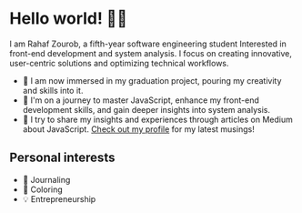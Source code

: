 # Hello world! 👋🏼

I am Rahaf Zourob, a fifth-year software engineering student Interested in
front-end development and system analysis. I focus on creating innovative,
user-centric solutions and optimizing technical workflows.

- :telescope: I am now immersed in my graduation project, pouring my creativity
  and skills into it.
- :seedling: I'm on a journey to master JavaScript, enhance my front-end
  development skills, and gain deeper insights into system analysis.
- :memo: I try to share my insights and experiences through articles on Medium
  about JavaScript. [Check out my profile](https://medium.com/@zourobrahaf) for
  my latest musings!

## Personal interests

- :pencil: Journaling
- :art: Coloring
- :bulb: Entrepreneurship
